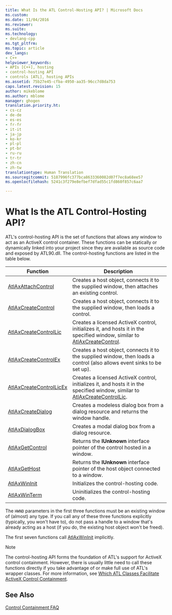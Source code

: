```yaml
---
title: What Is the ATL Control-Hosting API? | Microsoft Docs
ms.custom: 
ms.date: 11/04/2016
ms.reviewer: 
ms.suite: 
ms.technology:
- devlang-cpp
ms.tgt_pltfrm: 
ms.topic: article
dev_langs:
- C++
helpviewer_keywords:
- APIs [C++], hosting
- control-hosting API
- controls [ATL], hosting APIs
ms.assetid: 75b27e45-cfba-4950-aa35-96cc7d8da753
caps.latest.revision: 15
author: mikeblome
ms.author: mblome
manager: ghogen
translation.priority.ht:
- cs-cz
- de-de
- es-es
- fr-fr
- it-it
- ja-jp
- ko-kr
- pl-pl
- pt-br
- ru-ru
- tr-tr
- zh-cn
- zh-tw
translationtype: Human Translation
ms.sourcegitcommit: 5187996fc377bca8633360082d07f7ec8a68ee57
ms.openlocfilehash: 5241c3f279e8efbef7dfad55c1fd860f857c6aa7

---
```

# What Is the ATL Control-Hosting API?
ATL's control-hosting API is the set of functions that allows any window to act as an ActiveX control container. These functions can be statically or dynamically linked into your project since they are available as source code and exposed by ATL90.dll. The control-hosting functions are listed in the table below.  
  
|Function|Description|  
|--------------|-----------------|  
|[AtlAxAttachControl](http://msdn.microsoft.com/library/80b5b2e8-dc67-4b22-ba95-632a089dbe47)|Creates a host object, connects it to the supplied window, then attaches an existing control.|  
|[AtlAxCreateControl](http://msdn.microsoft.com/library/582a883e-2050-4af0-bf27-e89a0948f41d)|Creates a host object, connects it to the supplied window, then loads a control.|  
|[AtlAxCreateControlLic](http://msdn.microsoft.com/library/b409bd0e-28c9-4d9a-80a4-8df77a3aff88)|Creates a licensed ActiveX control, initializes it, and hosts it in the specified window, similar to [AtlAxCreateControl](http://msdn.microsoft.com/library/582a883e-2050-4af0-bf27-e89a0948f41d).|  
|[AtlAxCreateControlEx](http://msdn.microsoft.com/library/8b21d43b-7c3e-4ff1-9419-e0bd695d34df)|Creates a host object, connects it to the supplied window, then loads a control (also allows event sinks to be set up).|  
|[AtlAxCreateControlLicEx](http://msdn.microsoft.com/library/abcbef3f-fcb0-4c87-8524-bff31e31e1b2)|Creates a licensed ActiveX control, initializes it, and hosts it in the specified window, similar to [AtlAxCreateControlLic](http://msdn.microsoft.com/library/b409bd0e-28c9-4d9a-80a4-8df77a3aff88).|  
|[AtlAxCreateDialog](http://msdn.microsoft.com/library/ffde4deb-f681-461f-9732-b1bdb4084370)|Creates a modeless dialog box from a dialog resource and returns the window handle.|  
|[AtlAxDialogBox](http://msdn.microsoft.com/library/fd1effa3-ccc2-4384-b474-95903ea3082f)|Creates a modal dialog box from a dialog resource.|  
|[AtlAxGetControl](http://msdn.microsoft.com/library/40ac5fe9-3e04-41c2-b1ef-a17832fbaaad)|Returns the **IUnknown** interface pointer of the control hosted in a window.|  
|[AtlAxGetHost](http://msdn.microsoft.com/library/ad1f4f16-608d-4e96-8d30-04d4ca906a7b)|Returns the **IUnknown** interface pointer of the host object connected to a window.|  
|[AtlAxWinInit](http://msdn.microsoft.com/library/fe1b3bd1-3fc9-42e5-ba03-66cae7dd5b7e)|Initializes the control-hosting code.|  
|[AtlAxWinTerm](http://msdn.microsoft.com/library/3aba9ffb-4f66-43b0-85eb-db219a8d4bd7)|Uninitializes the control-hosting code.|  
  
 The `HWND` parameters in the first three functions must be an existing window of (almost) any type. If you call any of these three functions explicitly (typically, you won't have to), do not pass a handle to a window that's already acting as a host (if you do, the existing host object won't be freed).  
  
 The first seven functions call [AtlAxWinInit](http://msdn.microsoft.com/library/fe1b3bd1-3fc9-42e5-ba03-66cae7dd5b7e) implicitly.  
  
> [!NOTE]
>  The control-hosting API forms the foundation of ATL's support for ActiveX control containment. However, there is usually little need to call these functions directly if you take advantage of or make full use of ATL's wrapper classes. For more information, see [Which ATL Classes Facilitate ActiveX Control Containment](which-atl-classes-facilitate-activex-control-containment-q.md).  
  
## See Also  
 [Control Containment FAQ](which-atl-classes-facilitate-activex-control-containment-q.md)



<!--HONumber=Jan17_HO1-->


